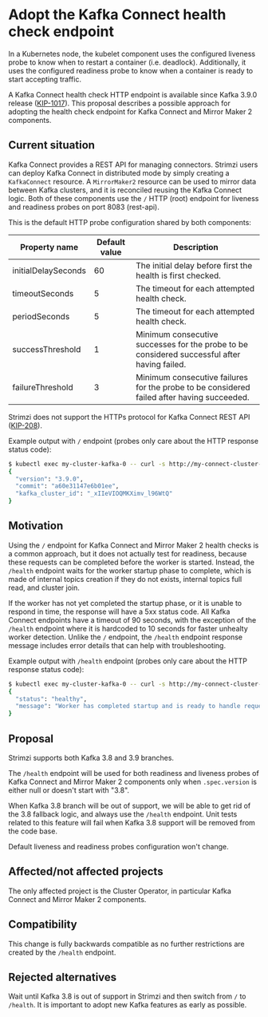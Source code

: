 # Adopt the Kafka Connect health check endpoint

In a Kubernetes node, the kubelet component uses the configured liveness probe to know when to restart a container (i.e. deadlock).
Additionally, it uses the configured readiness probe to know when a container is ready to start accepting traffic.

A Kafka Connect health check HTTP endpoint is available since Kafka 3.9.0 release ([KIP-1017](https://cwiki.apache.org/confluence/display/KAFKA/KIP-1017%3A+Health+check+endpoint+for+Kafka+Connect)).
This proposal describes a possible approach for adopting the health check endpoint for Kafka Connect and Mirror Maker 2 components.

## Current situation

Kafka Connect provides a REST API for managing connectors.
Strimzi users can deploy Kafka Connect in distributed mode by simply creating a `KafkaConnect` resource.
A `MirrorMaker2` resource can be used to mirror data between Kafka clusters, and it is reconciled reusing the Kafka Connect logic.
Both of these components use the `/` HTTP (root) endpoint for liveness and readiness probes on port 8083 (rest-api).

This is the default HTTP probe configuration shared by both components:

| Property name       | Default value | Description                                                                                      |
|---------------------|---------------|--------------------------------------------------------------------------------------------------|
| initialDelaySeconds | 60            | The initial delay before first the health is first checked.                                      |
| timeoutSeconds      | 5             | The timeout for each attempted health check.                                                     |
| periodSeconds       | 5             | The timeout for each attempted health check.                                                     |
| successThreshold    | 1             | Minimum consecutive successes for the probe to be considered successful after having failed.     |
| failureThreshold    | 3             | Minimum consecutive failures for the probe to be considered failed after having succeeded.       |

Strimzi does not support the HTTPs protocol for Kafka Connect REST API ([KIP-208](https://cwiki.apache.org/confluence/display/KAFKA/KIP-208%3A+Add+SSL+support+to+Kafka+Connect+REST+interface)).

Example output with `/` endpoint (probes only care about the HTTP response status code):

```sh
$ kubectl exec my-cluster-kafka-0 -- curl -s http://my-connect-cluster-connect-api:8083 | jq
{
  "version": "3.9.0",
  "commit": "a60e31147e6b01ee",
  "kafka_cluster_id": "_xIIeVIOQMKXimv_l96WtQ"
}
```

## Motivation

Using the `/` endpoint for Kafka Connect and Mirror Maker 2 health checks is a common approach, but it does not actually test for readiness, because these requests can be completed before the worker is started.
Instead, the `/health` endpoint waits for the worker startup phase to complete, which is made of internal topics creation if they do not exists, internal topics full read, and cluster join.

If the worker has not yet completed the startup phase, or it is unable to respond in time, the response will have a 5xx status code.
All Kafka Connect endpoints have a timeout of 90 seconds, with the exception of the `/health` endpoint where it is hardcoded to 10 seconds for faster unhealty worker detection.
Unlike the `/` endpoint, the `/health` endpoint response message includes error details that can help with troubleshooting.

Example output with `/health` endpoint (probes only care about the HTTP response status code):

```sh
$ kubectl exec my-cluster-kafka-0 -- curl -s http://my-connect-cluster-connect-api:8083/health | jq
{
  "status": "healthy",
  "message": "Worker has completed startup and is ready to handle requests."
}
```

## Proposal

Strimzi supports both Kafka 3.8 and 3.9 branches.

The `/health` endpoint will be used for both readiness and liveness probes of Kafka Connect and Mirror Maker 2 components only when `.spec.version` is either null or doesn't start with "3.8".

When Kafka 3.8 branch will be out of support, we will be able to get rid of the 3.8 fallback logic, and always use the `/health` endpoint.
Unit tests related to this feature will fail when Kafka 3.8 support will be removed from the code base.

Default liveness and readiness probes configuration won't change.

## Affected/not affected projects

The only affected project is the Cluster Operator, in particular Kafka Connect and Mirror Maker 2 components.

## Compatibility

This change is fully backwards compatible as no further restrictions are created by the `/health` endpoint.

## Rejected alternatives

Wait until Kafka 3.8 is out of support in Strimzi and then switch from `/` to `/health`.
It is important to adopt new Kafka features as early as possible.
